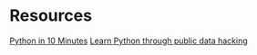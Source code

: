 # Resources

[Python in 10 Minutes](https://www.stavros.io/tutorials/python/)
[Learn Python through public data hacking](https://www.youtube.com/watch?v=RrPZza_vZ3w)
